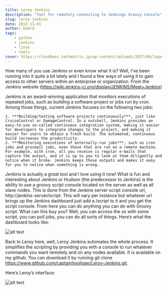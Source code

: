 ```yaml
---
title: Leroy Jenkins
description: "Tool for remotely connecting to Jenkings Groovy Console"
slug: leroy-jenkins
date: 2013-11-01
author: b34rd
tags:
    - python
    - jenkins
    - linux
    - tools
cover: https://cloudbees.techmatrix.jp/wp-content/uploads/2017/06/logo-title.png
---
```

How many of you use Jenkins or even know what it is? Well, I’ve been running into it quite a bit lately and I found a few ways of using it to gain access to other servers within an enterprise or organization. From the Jenkins website (https://wiki.jenkins-ci.org/display/JENKINS/Meet+Jenkins)

Jenkins is an award-winning application that monitors executions of repeated jobs, such as building a software project or jobs run by cron. Among those things, current Jenkins focuses on the following two jobs:

    1. ***Building/testing software projects continuously***, just like CruiseControl or DamageControl. In a nutshell, Jenkins provides an easy-to-use so-called continuous integration system, making it easier for developers to integrate changes to the project, and making it easier for users to obtain a fresh build. The automated, continuous build increases the productivity.
    2. ***Monitoring executions of externally-run jobs***, such as cron jobs and procmail jobs, even those that are run on a remote machine. For example, with cron, all you receive is regular e-mails that capture the output, and it is up to you to look at them diligently and notice when it broke. Jenkins keeps those outputs and makes it easy for you to notice when something is wrong.

Jenkins is actually a great tool and I love using it now! What is fun and interesting about Jenkins or Hudson (the predecessor to Jenkins) is the ability to use a groovy script console located on the server as well as all slave nodes. This is done from the Jenkins server script console url, http://jenkins-server/script. This will vary per instance but whatever url brings up the Jenkins dashboard just add a /script to it and you get the script console. From here you can do anything you can do with Groovy script. What can this buy you? Well, you can access the os with some script, you can poll jobs, you can do all sorts of things. Here’s what the dashboard looks like:

![alt text](https://miro.medium.com/max/600/0*uGfAy-M6s2NUispk)

Back to Leroy here, well, Leroy Jenkins automates the whole process. It simplifies the scripting by providing you with a console to run whatever commands you want remotely and on any nodes available. It is available on my github. You can download it by running git clone https://www.github.com/captainhooligan/Leroy-Jenkins.git.

Here’s Leroy’s interface:

![alt text](https://miro.medium.com/max/600/0*M3GnejA-UoE-ZGio.)